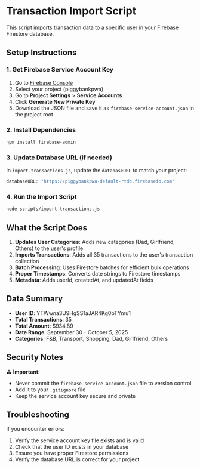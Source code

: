 # Transaction Import Script

This script imports transaction data to a specific user in your Firebase Firestore database.

## Setup Instructions

### 1. Get Firebase Service Account Key

1. Go to [Firebase Console](https://console.firebase.google.com/)
2. Select your project (piggybankpwa)
3. Go to **Project Settings** > **Service Accounts**
4. Click **Generate New Private Key**
5. Download the JSON file and save it as `firebase-service-account.json` in the project root

### 2. Install Dependencies

```bash
npm install firebase-admin
```

### 3. Update Database URL (if needed)

In `import-transactions.js`, update the `databaseURL` to match your project:
```javascript
databaseURL: "https://piggybankpwa-default-rtdb.firebaseio.com"
```

### 4. Run the Import Script

```bash
node scripts/import-transactions.js
```

## What the Script Does

1. **Updates User Categories**: Adds new categories (Dad, Girlfriend, Others) to the user's profile
2. **Imports Transactions**: Adds all 35 transactions to the user's transaction collection
3. **Batch Processing**: Uses Firestore batches for efficient bulk operations
4. **Proper Timestamps**: Converts date strings to Firestore timestamps
5. **Metadata**: Adds userId, createdAt, and updatedAt fields

## Data Summary

- **User ID**: YTWwna3U9HgSS1aJAR4Kg0bTYmu1
- **Total Transactions**: 35
- **Total Amount**: $934.89
- **Date Range**: September 30 - October 5, 2025
- **Categories**: F&B, Transport, Shopping, Dad, Girlfriend, Others

## Security Notes

⚠️ **Important**: 
- Never commit the `firebase-service-account.json` file to version control
- Add it to your `.gitignore` file
- Keep the service account key secure and private

## Troubleshooting

If you encounter errors:
1. Verify the service account key file exists and is valid
2. Check that the user ID exists in your database
3. Ensure you have proper Firestore permissions
4. Verify the database URL is correct for your project